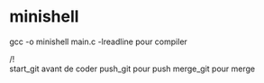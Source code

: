 # minishell

gcc -o minishell main.c -lreadline pour compiler

/!\
start_git avant de coder
push_git pour push
merge_git pour merge